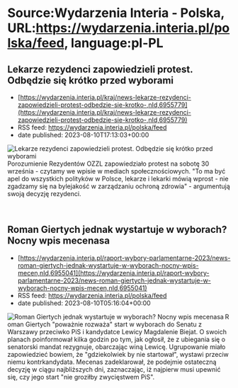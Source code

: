 # Source:Wydarzenia Interia - Polska, URL:https://wydarzenia.interia.pl/polska/feed, language:pl-PL

## Lekarze rezydenci zapowiedzieli protest. Odbędzie się krótko przed wyborami
 - [https://wydarzenia.interia.pl/kraj/news-lekarze-rezydenci-zapowiedzieli-protest-odbedzie-sie-krotko-,nId,6955779](https://wydarzenia.interia.pl/kraj/news-lekarze-rezydenci-zapowiedzieli-protest-odbedzie-sie-krotko-,nId,6955779)
 - RSS feed: https://wydarzenia.interia.pl/polska/feed
 - date published: 2023-08-10T17:13:03+00:00

<p><a href="https://wydarzenia.interia.pl/kraj/news-lekarze-rezydenci-zapowiedzieli-protest-odbedzie-sie-krotko-,nId,6955779"><img align="left" alt="Lekarze rezydenci zapowiedzieli protest. Odbędzie się krótko przed wyborami" src="https://i.iplsc.com/lekarze-rezydenci-zapowiedzieli-protest-odbedzie-sie-krotko/000G7T8X5FSNVGMR-C321.jpg" /></a>Porozumienie Rezydentów OZZL zapowiedziało protest na sobotę 30 września - czytamy we wpisie w mediach społecznościowych. &quot;To ma być apel do wszystkich polityków w Polsce, lekarze i lekarki mówią wprost - nie zgadzamy się na bylejakość w zarządzaniu ochroną zdrowia&quot; - argumentują swoją decyzję rezydenci.</p><br clear="all" />

## Roman Giertych jednak wystartuje w wyborach? Nocny wpis mecenasa
 - [https://wydarzenia.interia.pl/raport-wybory-parlamentarne-2023/news-roman-giertych-jednak-wystartuje-w-wyborach-nocny-wpis-mecen,nId,6955041](https://wydarzenia.interia.pl/raport-wybory-parlamentarne-2023/news-roman-giertych-jednak-wystartuje-w-wyborach-nocny-wpis-mecen,nId,6955041)
 - RSS feed: https://wydarzenia.interia.pl/polska/feed
 - date published: 2023-08-10T05:16:04+00:00

<p><a href="https://wydarzenia.interia.pl/raport-wybory-parlamentarne-2023/news-roman-giertych-jednak-wystartuje-w-wyborach-nocny-wpis-mecen,nId,6955041"><img align="left" alt="Roman Giertych jednak wystartuje w wyborach? Nocny wpis mecenasa " src="https://i.iplsc.com/roman-giertych-jednak-wystartuje-w-wyborach-nocny-wpis-mecen/000HIJ06NUB2BF7R-C321.jpg" /></a>Roman Giertych &quot;poważnie rozważa&quot; start w wyborach do Senatu z Warszawy przeciwko PiS i kandydatce Lewicy Magdalenie Biejat. O swoich planach poinformował kilka godzin po tym, jak ogłosił, że z ubiegania się o senatorski mandat rezygnuje, obarczając winą Lewicę. Ugrupowanie miało zapowiedzieć bowiem, że &quot;gdziekolwiek by nie startował&quot;, wystawi przeciw niemu kontrkandydata. Mecenas zadeklarował, że podejmie ostateczną decyzję w ciągu najbliższych dni, zaznaczając, iż najpierw musi upewnić się, czy jego start &quot;nie groziłby zwycięstwem PiS&quot;.</p><br clear="all" />

